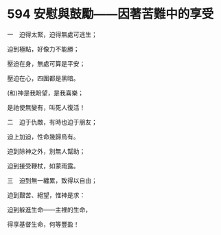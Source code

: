 # 594 安慰與鼓勵——因著苦難中的享受

一　迫得太緊，迫得無處可逃生；

迫到極點，好像力不能勝；

壓迫在身，無處可算是平安；

壓迫在心，四圍都是黑暗。

(和)神是我盼望，是我喜樂；

是祂使無變有，叫死人復活！

二　迫于仇敵，有時也迫于朋友；

迫上加迫，性命幾歸烏有。

迫到除神之外，別無人幫助；

迫到接受鞭杖，如蒙雨露。

三　迫到無一纏累，致得以自由；

迫到艱苦、絕望，惟神是求：

迫到躲進生命——主裡的生命，

得享基督生命，何等豐盈！

